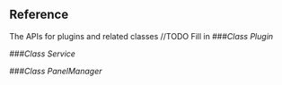 ## Reference
The APIs for plugins and related classes
//TODO Fill in
###*Class Plugin*

###*Class Service*

###*Class PanelManager*